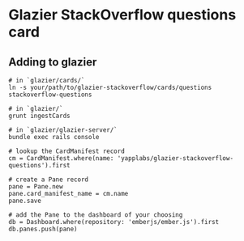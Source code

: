 Glazier StackOverflow questions card
====================================

## Adding to glazier

    # in `glazier/cards/`
    ln -s your/path/to/glazier-stackoverflow/cards/questions stackoverflow-questions

    # in `glazier/`
    grunt ingestCards

    # in `glazier/glazier-server/`
    bundle exec rails console

    # lookup the CardManifest record
    cm = CardManifest.where(name: 'yapplabs/glazier-stackoverflow-questions').first

    # create a Pane record
    pane = Pane.new
    pane.card_manifest_name = cm.name
    pane.save

    # add the Pane to the dashboard of your choosing
    db = Dashboard.where(repository: 'emberjs/ember.js').first
    db.panes.push(pane)

